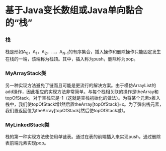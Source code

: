 # 基于Java变长数组或Java单向黏合的“栈”

### 栈

栈是形如A<sub>0</sub>，A<sub>1</sub>，A<sub>2</sub>，…，A<sub>N-1</sub>的有序集合，插入操作和删除操作只能固定发生在栈的一端，该端称为栈顶。其中，插入称为push，删除称为pop。

### MyArrayStack类

另一种实现方法避免了链而且可能是更流行的解决方案。由于模仿ArrayList的add操作，因此相应的实现方法非常简单。与每个栈相关联的操作是theArray和topOfStack，对于空栈它是-1（这就是空栈初始化的做法）。为将某个元素x推入栈中，我们使topOfStack增1然后置theArray[topOfStack]=x。为了弹出栈元素，我们置返回值为theArray[topOfStack]然后使topOfStack减1。

### MyLinkedStack类

栈的第一种实现方法使使用单链表。通过在表的前端插入来实现push，通过删除表前端元素实现pop。
